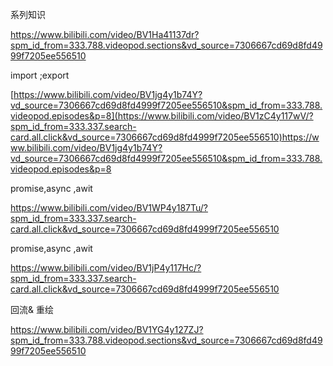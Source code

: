 系列知识

https://www.bilibili.com/video/BV1Ha41137dr?spm_id_from=333.788.videopod.sections&vd_source=7306667cd69d8fd4999f7205ee556510

import ;export

[https://www.bilibili.com/video/BV1jg4y1b74Y?vd_source=7306667cd69d8fd4999f7205ee556510&spm_id_from=333.788.videopod.episodes&p=8](https://www.bilibili.com/video/BV1zC4y117wV/?spm_id_from=333.337.search-card.all.click&vd_source=7306667cd69d8fd4999f7205ee556510)https://www.bilibili.com/video/BV1jg4y1b74Y?vd_source=7306667cd69d8fd4999f7205ee556510&spm_id_from=333.788.videopod.episodes&p=8

promise,async ,awit

https://www.bilibili.com/video/BV1WP4y187Tu/?spm_id_from=333.337.search-card.all.click&vd_source=7306667cd69d8fd4999f7205ee556510

promise,async ,awit

https://www.bilibili.com/video/BV1jP4y117Hc/?spm_id_from=333.337.search-card.all.click&vd_source=7306667cd69d8fd4999f7205ee556510

回流& 重绘

https://www.bilibili.com/video/BV1YG4y127ZJ?spm_id_from=333.788.videopod.sections&vd_source=7306667cd69d8fd4999f7205ee556510
